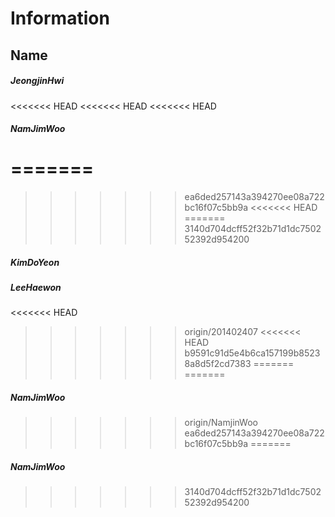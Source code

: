 Information
===========
Name
----
##### JeongjinHwi
<<<<<<< HEAD
<<<<<<< HEAD
<<<<<<< HEAD
##### NamJimWoo
=======
=======
>>>>>>> ea6ded257143a394270ee08a722bc16f07c5bb9a
<<<<<<< HEAD
=======
>>>>>>> 3140d704dcff52f32b71d1dc750252392d954200
##### KimDoYeon
##### LeeHaewon
<<<<<<< HEAD
>>>>>>> origin/201402407
<<<<<<< HEAD
>>>>>>> b9591c91d5e4b6ca157199b85238a8d5f2cd7383
=======
=======
##### NamJimWoo
>>>>>>> origin/NamjinWoo
>>>>>>> ea6ded257143a394270ee08a722bc16f07c5bb9a
=======
##### NamJimWoo
>>>>>>> 3140d704dcff52f32b71d1dc750252392d954200
